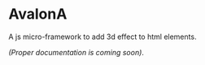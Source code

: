 # AvalonA

A js micro-framework to add 3d effect to html elements.

*(Proper documentation is coming soon)*.